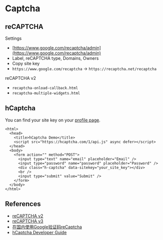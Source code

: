 # Captcha

## reCAPTCHA
Settings
- [https://www.google.com/recaptcha/admin](https://www.google.com/recaptcha/admin)
- Label, reCAPTCHA type, Domains, Owners
- Copy site key
- `https://www.google.com/recaptcha` -> `https://recaptcha.net/recaptcha`

reCAPTCHA v2
- `recaptcha-onload-callback.html`
- `recaptcha-multiple-widgets.html`

## hCaptcha
You can find your site key on your [profile page](https://dashboard.hcaptcha.com/settings).
```
<html>
  <head>
    <title>hCaptcha Demo</title>
    <script src="https://hcaptcha.com/1/api.js" async defer></script>
  </head>
  <body>
    <form action="" method="POST">
      <input type="text" name="email" placeholder="Email" />
      <input type="password" name="password" placeholder="Password" />
      <div class="h-captcha" data-sitekey="your_site_key"></div>
      <br />
      <input type="submit" value="Submit" />
    </form>
  </body>
</html>
```

## References
- [reCAPTCHA v2](https://developers.google.com/recaptcha/docs/display)
- [reCAPTCHA v3](https://developers.google.com/recaptcha/docs/v3)
- [在国内使用Google验证码reCaptcha](https://www.cnblogs.com/loeyo/p/13897509.html)
- [hCaptcha Developer Guide](https://docs.hcaptcha.com/)